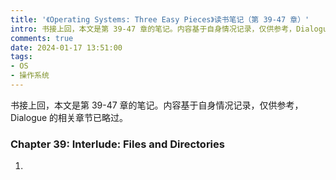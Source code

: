 ```yaml
---
title: '《Operating Systems: Three Easy Pieces》读书笔记（第 39-47 章）'
intro: 书接上回，本文是第 39-47 章的笔记。内容基于自身情况记录，仅供参考，Dialogue 的相关章节已略过。
comments: true
date: 2024-01-17 13:51:00
tags:
- OS
- 操作系统
---
```



书接上回，本文是第 39-47 章的笔记。内容基于自身情况记录，仅供参考，Dialogue 的相关章节已略过。

### Chapter 39: Interlude: Files and Directories


1. 

